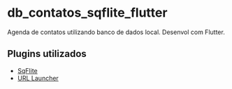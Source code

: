 # db_contatos_sqflite_flutter

Agenda de contatos utilizando banco de dados local. Desenvol com Flutter.

## Plugins utilizados

- [SqFlite](https://pub.dev/packages/sqflite)
- [URL Launcher](https://pub.dev/packages/url_launcher)
